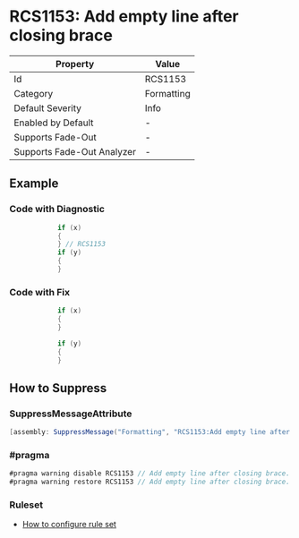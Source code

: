 # RCS1153: Add empty line after closing brace

| Property                    | Value      |
| --------------------------- | ---------- |
| Id                          | RCS1153    |
| Category                    | Formatting |
| Default Severity            | Info       |
| Enabled by Default          | -          |
| Supports Fade\-Out          | -          |
| Supports Fade\-Out Analyzer | -          |

## Example

### Code with Diagnostic

```csharp
            if (x)
            {
            } // RCS1153
            if (y)
            {
            }
```

### Code with Fix

```csharp
            if (x)
            {
            }

            if (y)
            {
            }
```

## How to Suppress

### SuppressMessageAttribute

```csharp
[assembly: SuppressMessage("Formatting", "RCS1153:Add empty line after closing brace.", Justification = "<Pending>")]
```

### \#pragma

```csharp
#pragma warning disable RCS1153 // Add empty line after closing brace.
#pragma warning restore RCS1153 // Add empty line after closing brace.
```

### Ruleset

* [How to configure rule set](../HowToConfigureAnalyzers.md)
